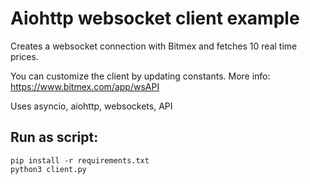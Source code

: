 # Aiohttp websocket client example

Creates a websocket connection with Bitmex and fetches 10 real time prices.

You can customize the client by updating constants. More info: https://www.bitmex.com/app/wsAPI

Uses asyncio, aiohttp, websockets, API

## Run as script:

``` 
pip install -r requirements.txt
python3 client.py
``` 
